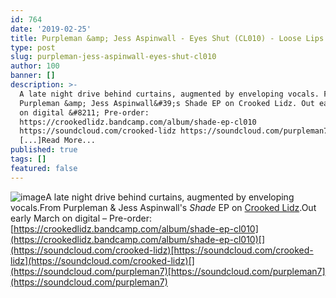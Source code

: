 ```yaml
---
id: 764
date: '2019-02-25'
title: Purpleman &amp; Jess Aspinwall - Eyes Shut (CL010) - Loose Lips
type: post
slug: purpleman-jess-aspinwall-eyes-shut-cl010
author: 100
banner: []
description: >-
  A late night drive behind curtains, augmented by enveloping vocals. From
  Purpleman &amp; Jess Aspinwall&#39;s Shade EP on Crooked Lidz. Out early March
  on digital &#8211; Pre-order:
  https://crookedlidz.bandcamp.com/album/shade-ep-cl010
  https://soundcloud.com/crooked-lidz https://soundcloud.com/purpleman7
  [...]Read More...
published: true
tags: []
featured: false
---
```

![image](../undefined)A late night drive behind curtains, augmented by enveloping vocals.From Purpleman & Jess Aspinwall's _Shade_ EP on [Crooked Lidz](https://soundcloud.com/crooked-lidz).Out early March on digital – Pre-order: [](https://crookedlidz.bandcamp.com/album/shade-ep-cl010)[https://crookedlidz.bandcamp.com/album/shade-ep-cl010](https://crookedlidz.bandcamp.com/album/shade-ep-cl010)[](https://soundcloud.com/crooked-lidz)[https://soundcloud.com/crooked-lidz](https://soundcloud.com/crooked-lidz)[](https://soundcloud.com/purpleman7)[https://soundcloud.com/purpleman7](https://soundcloud.com/purpleman7)
